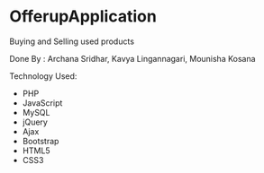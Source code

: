 # OfferupApplication
Buying and Selling used products


Done By : Archana Sridhar, Kavya Lingannagari, Mounisha Kosana

Technology Used:

* PHP
* JavaScript
* MySQL
* jQuery
* Ajax
* Bootstrap
* HTML5
* CSS3
